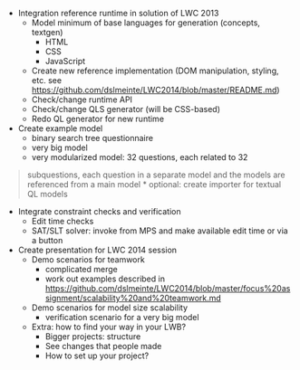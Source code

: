   * Integration reference runtime in solution of LWC 2013
    * Model minimum of base languages for generation (concepts, textgen)
      * HTML
      * CSS
      * JavaScript
    * Create new reference implementation (DOM manipulation, styling, etc. see https://github.com/dslmeinte/LWC2014/blob/master/README.md)
    * Check/change runtime API
    * Check/change QLS generator (will be CSS-based)
    * Redo QL generator for new runtime
  * Create example model
    * binary search tree questionnaire
    * very big model
    * very modularized model: 32 questions, each related to 32
> subquestions, each question in a separate model and the models are
> referenced from a main model
    * optional: create importer for textual QL models
  * Integrate constraint checks and verification
    * Edit time checks
    * SAT/SLT solver: invoke from MPS and make available edit time or via a button
  * Create presentation for LWC 2014 session
    * Demo scenarios for teamwork
      * complicated merge
      * work out examples described in https://github.com/dslmeinte/LWC2014/blob/master/focus%20assignment/scalability%20and%20teamwork.md
    * Demo scenarios for model size scalability
      * verification scenario for a very big model
    * Extra: how to find your way in your LWB?
      * Bigger projects: structure
      * See changes that people made
      * How to set up your project?